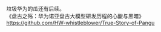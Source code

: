 垃圾华为的瓜还有后续。  
《盘古之殇：华为诺亚盘古大模型研发历程的心酸与黑暗》  
<https://github.com/HW-whistleblower/True-Story-of-Pangu>

